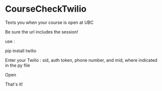 # CourseCheckTwilio
Texts you when your course is open at UBC

Be sure the url includes the session!

use :

pip install twilio

Enter your Twilio : sid, auth token, phone number, and mid, where indicated in the py file 

Open

That's it!

